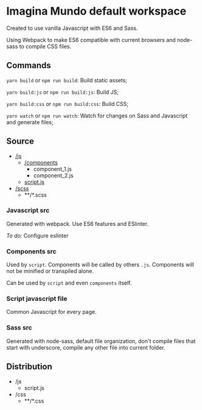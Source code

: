 # Imagina Mundo default workspace
Created to use vanilla Javascript with ES6 and Sass.

Using Webpack to make ES6 compatible with current browsers and node-sass to compile CSS files.

## Commands
`yarn build` or `npm run build`: Build static assets;

`yarn build:js` or `npm run build:js`: Build JS;

`yarn build:css` or `npm run build:css`: Build CSS;

`yarn watch` or `npm run watch`: Watch for changes on Sass and Javascript and generate files;

## Source
- [/js](#javascript-src)
    - [/components](#components-src)
        - component_1.js
        - component_2.js
    - [script.js](#script-file)
- [/scss](#sass-src)
    - **/*.scss

### Javascript src
Generated with webpack. Use ES6 features and ESlinter.

*To do:* Configure eslinter

### Components src
Used by `script`. Components will be called by others `.js`. Components will not be minified or transpiled alone.

Can be used by `script` and even `components` itself.

### Script javascript file
Common Javascript for every page.

### Sass src
Generated with node-sass, default file organization, don't compile files that start with underscore, compile any other file into current folder.

## Distribution
- /js
    - script.js
- /css
    - **/*.css